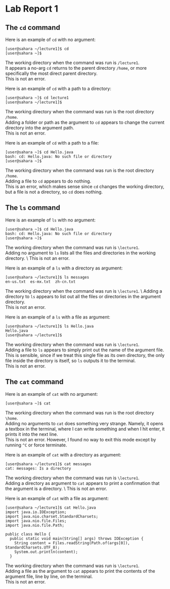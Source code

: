 # Lab Report 1

## The `cd` command

Here is an example of `cd` with no argument:
```
[user@sahara ~/lecture1]$ cd
[user@sahara ~]$
```
The working directory when the command was run is `/lecture1`. \
It appears a no-arg `cd` returns to the parent directory `/home`, 
or more specifically the most direct parent directory. \
This is not an error.

Here is an example of `cd` with a path to a directory:
```
[user@sahara ~]$ cd lecture1
[user@sahara ~/lecture1]$
```
The working directory when the command was run is the root directory `/home`. \
Adding a folder or path as the argument to `cd` appears to
change the current directory into the argument path. \
This is not an error.

Here is an example of `cd` with a path to a file:
```
[user@sahara ~]$ cd Hello.java
bash: cd: Hello.java: No such file or directory
[user@sahara ~]$ 
```
The working directory when the command was run is the root directory `/home`. \
Adding a file to `cd` appears to do nothing. \
This is an error, which makes sense since `cd` changes the 
working directory, but a file is not a directory, so 
`cd` does nothing.

## The `ls` command

Here is an example of `ls` with no argument:
```
[user@sahara ~]$ cd Hello.java
bash: cd: Hello.java: No such file or directory
[user@sahara ~]$ 
```
The working directory when the command was run is `\lecture1`. \
Adding no argument to `ls` lists all the files and directories
in the working directory. \ 
This is not an error.

Here is an example of a `ls` with a directory as argument:
```
[user@sahara ~/lecture1]$ ls messages
en-us.txt  es-mx.txt  zh-cn.txt
```
The working directory when the command was run is `\lecture1`. \ 
Adding a directory to `ls` appears to list out all the files
or directories in the argument directory. \
This is not an error.

Here is an example of a `ls` with a file as argument:
```
[user@sahara ~/lecture1]$ ls Hello.java
Hello.java
[user@sahara ~/lecture1]$ 
```
The working directory when the command was run is `\lecture1`. \
Adding a file to `ls` appears to simply print out the name of
the argument file. This is sensible, since if we treat this single 
file as its own directory, the only file inside the directory is 
itself, so `ls` outputs it to the terminal. \
This is not an error. 

## The `cat` command

Here is an example of `cat` with no argument:
```
[user@sahara ~]$ cat

```
The working directory when the command was run is the root directory `\home`. \
Adding no arguments to `cat` does something very strange. 
Namely, it opens a textbox in the terminal, where I can write something
and when I hit enter, it prints it into the next line. \
This is not an error. However, I found no way to exit this mode
except by running `^C` or force terminate.

Here is an example of `cat` with a directory as argument:
```
[user@sahara ~/lecture1]$ cat messages
cat: messages: Is a directory
```
The working directory when the command was run is `\lecture1`. \
Adding a directory as argument to `cat` appears to print
a confirmation that the argument is a directory. \ 
This is not an error.

Here is an example of `cat` with a file as argument:
```
[user@sahara ~/lecture1]$ cat Hello.java
import java.io.IOException;
import java.nio.charset.StandardCharsets;
import java.nio.file.Files;
import java.nio.file.Path;

public class Hello {
  public static void main(String[] args) throws IOException {
    String content = Files.readString(Path.of(args[0]), StandardCharsets.UTF_8);    
    System.out.println(content);
  }
```
The working directory when the command was run is `\lecture1`. \
Adding a file as the argument to `cat` appears to print 
the contents of the argument file, line by line, on the terminal. \
This is not an error.
